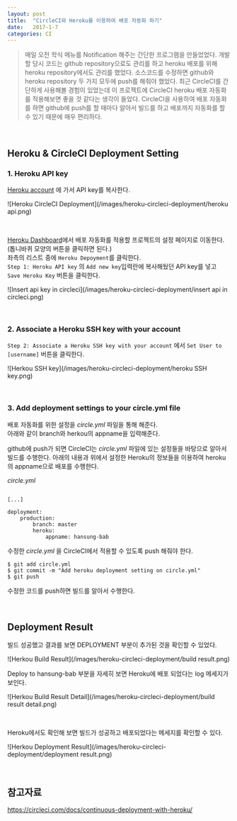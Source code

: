 ```yaml
---
layout: post
title:  "CircleCI와 Heroku를 이용하여 배포 자동화 하기"
date:   2017-1-7
categories: CI
---
```


> 매일 오전 학식 메뉴를 Notification 해주는 간단한 프로그램을 만들었었다. 개발할 당시 코드는 github repository으로도 관리를 하고 heroku 배포를 위해 heroku repository에서도 관리를 했었다. 소스코드를 수정하면 github와 heroku repository 두 가지 모두에 push를 해줘야 했었다. 최근 CircleCI를 간단하게 사용해볼 경험이 있었는데 이 프로젝트에 CircleCI heroku 배포 자동화를 적용해보면 좋을 것 같다는 생각이 들었다. CircleCI을 사용하여 배포 자동화를 하면 github에 push를 할 때마다 알아서 빌드를 하고 배포까지 자동화를 할 수 있기 때문에 매우 편리하다.  

<br/>  

## Heroku & CircleCI Deployment Setting

### 1. Heroku API key  

[Heroku account](https://dashboard.heroku.com/account) 에 가서 API key를 복사한다.  

![Heroku CircleCI Deployment](/images/heroku-circleci-deployment/heroku api.png)  

<br/>   

[Heroku Dashboard](https://circleci.com/dashboard)에서 배포 자동화를 적용할 프로젝트의 설정 페이지로 이동한다. (톱니바퀴 모양의 버튼을 클릭하면 된다.)  
좌측의 리스트 중에 `Heroku Depoyment`를 클릭한다.  
`Step 1: Heroku API key` 의 `Add new key`입력란에 복사해뒀던 API key를 넣고 `Save Heroku Key` 버튼을 클릭한다.  


![Insert api key in circleci](/images/heroku-circleci-deployment/insert api in circleci.png)  

<br/>  

### 2. Associate a Heroku SSH key with your account  

`Step 2: Associate a Heroku SSH key with your account` 에서 `Set User to [username]` 버튼을 클릭한다.  

![Herkou SSH key](/images/heroku-circleci-deployment/heroku SSH key.png)  

<br/>  

### 3. Add deployment settings to your circle.yml file  

배포 자동화를 위한 설정을 _circle.yml_ 파일을 통해 해준다.  
아래와 같이 branch와 herkou의 appname을 입력해준다.  

github에 push가 되면 CircleCI는 _circle.yml_ 파일에 있는 설정들을 바탕으로 알아서 빌드를 수행한다. 아래의 내용과 위에서 설정한 Heroku의 정보들을 이용하여 heroku의 appname으로 배포를 수행한다.  

_circle.yml_  

```

[...]

deployment:
    production:
        branch: master
        heroku:
            appname: hansung-bab
```  

수정한 _circle.yml_ 을 CircleCI에서 적용할 수 있도록 push 해줘야 한다.  

```
$ git add circle.yml
$ git commit -m "Add heroku deployment setting on circle.yml"
$ git push
```  

수정한 코드를 push하면 빌드를 알아서 수행한다.  


<br/>  

## Deployment Result  

빌드 성공했고 결과를 보면 DEPLOYMENT 부분이 추가된 것을 확인할 수 있었다.  

![Herkou Build Result](/images/heroku-circleci-deployment/build result.png)   

Deploy to hansung-bab 부분을 자세히 보면 Heroku에 배포 되었다는 log 메세지가 보인다.  

![Herkou Build Result Detail](/images/heroku-circleci-deployment/build result detail.png)  

<br/>  

Heroku에서도 확인해 보면 빌드가 성공하고 배포되었다는 메세지를 확인할 수 있다.  

![Herkou Deployment Result](/images/heroku-circleci-deployment/deployment result.png)  

<br/>  

## 참고자료  

<https://circleci.com/docs/continuous-deployment-with-heroku/>  

